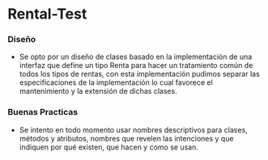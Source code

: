 # Rental-Test

### Diseño

- Se opto por un diseño de clases basado en la implementación de una interfaz que      define un tipo Renta para hacer un tratamiento común de todos los tipos de rentas, con esta implementación pudimos separar las especificaciones de la implementación lo cual favorece el mantenimiento y la extensión de dichas clases.

### Buenas Practicas

- Se intento en todo momento usar nombres descriptivos para clases, métodos y atributos, nombres que revelen las intenciones y que indiquen por qué existen, que hacen y como se usan.


